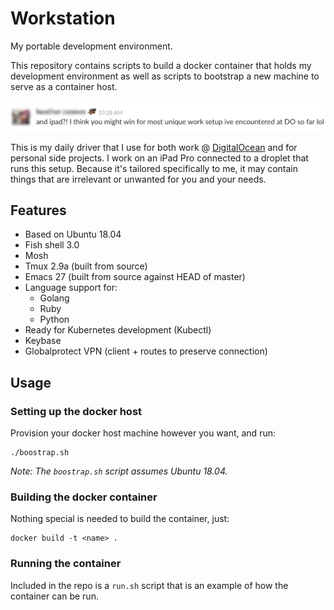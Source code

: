 # Workstation

My portable development environment.

This repository contains scripts to build a docker container that holds my development environment as well as scripts to bootstrap a new machine to serve as a container host.

![Unique](unique.jpg)

This is my daily driver that I use for both work @ [DigitalOcean](https://grnh.se/qmyvxul81) and for personal side projects. I work on an iPad Pro connected to a droplet that runs this setup. Because it's tailored specifically to me, it may contain things that are irrelevant or unwanted for you and your needs.

## Features

- Based on Ubuntu 18.04
- Fish shell 3.0
- Mosh
- Tmux 2.9a (built from source)
- Emacs 27 (built from source against HEAD of master)
- Language support for:
  - Golang
  - Ruby
  - Python
- Ready for Kubernetes development (Kubectl)
- Keybase
- Globalprotect VPN (client + routes to preserve connection)

## Usage

### Setting up the docker host

Provision your docker host machine however you want, and run:
```
./boostrap.sh
```

_Note: The `boostrap.sh` script assumes Ubuntu 18.04._

### Building the docker container

Nothing special is needed to build the container, just:

```
docker build -t <name> .
```

### Running the container

Included in the repo is a `run.sh` script that is an example of how the container can be run.
